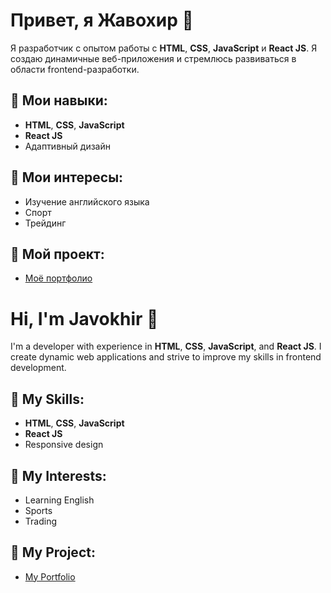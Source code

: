 # Привет, я Жавохир 👋

Я разработчик с опытом работы с **HTML**, **CSS**, **JavaScript** и **React JS**. Я создаю динамичные веб-приложения и стремлюсь развиваться в области frontend-разработки.

## 💼 Мои навыки:
- **HTML**, **CSS**, **JavaScript**
- **React JS**
- Адаптивный дизайн


## 🌱 Мои интересы:
- Изучение английского языка
- Спорт
- Трейдинг

## 📍 Мой проект:
- [Моё портфолио](https://phantomhacker219.github.io/Portfolio/)


# Hi, I'm Javokhir 👋

I'm a developer with experience in **HTML**, **CSS**, **JavaScript**, and **React JS**. I create dynamic web applications and strive to improve my skills in frontend development.

## 💼 My Skills:
- **HTML**, **CSS**, **JavaScript**
- **React JS**
- Responsive design

## 🌱 My Interests:
- Learning English
- Sports
- Trading

## 📍 My Project:
- [My Portfolio](https://phantomhacker219.github.io/Portfolio/)
